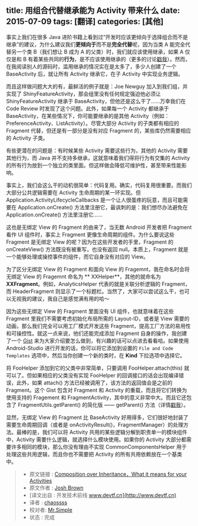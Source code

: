 title: 用组合代替继承能为 Activity 带来什么
date: 2015-07-09
tags: [翻译]
categories: [其他]
---

事实上我们在很多 Java 进阶书籍上看到过“开发时应该更倾向于选择组合而不是继承”的建议，为什么建议我们**更倾向于**而不是**完全代替**呢，因为当类 A 能完全代替另一个类 B（我们想让 B 成为 A 的父类）时，我们就应该使用继承，如果 A 仅仅是和 B 有着某些共同的**行为**，是不应该使用继承的（更多的讨论[戳我](http://stackoverflow.com/questions/49002/prefer-composition-over-inheritance)）。然而，在我阅读别人的源码时，滥用继承的情况实在是太多了，多少人创建了一个 BaseActivity 后，就让所有 Activity 继承它，在子 Activity 中实现业务逻辑。
<!--more-->
而且这样做问题大大的有，最鲜活的例子就是：Joe Newguy 加入到我们组，并实现了 ShinyFeatureActivity，那会组里没有任何规定强迫他必须让 ShinyFeatureActivity 继承于 BaseActivity，但他还是这么干了……万幸我们在 Code Review 时发现了这个问题。此外，如果每一个 Activity 都继承于 BaseActivity，在某些情况下，你可能要继承的是其他 Activity（例如：PreferenceActivity、ListActivity）。尽管大部分 Activity 的子类都有相应的 Fragment 代替，但还是有一部分是没有对应 Fragment 的，某些库仍然需要相应的 Activity 子类。

有些更潜在的问题是：有时候某些 Activity 需要这些行为，其他的 Activity 需要其他行为，而 Java 并不支持多继承，这就意味着我们得将行为有交集的 Activity 的所有行为放到一个独立的类里面。但这样做会降低可维护性，甚至带来性能影响。

事实上，我们会这么干的动机很简单：代码复用。确实，代码复用很重要。而我们大部分公共逻辑需要在 Activity 生命周期的某一环实现。但 Application.ActivityLifecycleCallbacks 是一个让人很蛋疼的玩意，而且可能需要在 Application.onCreate() 方法里注册它，最讽刺的是：我们想尽办法避免在 Application.onCreate() 方法里注册它……

这也是无绑定 View 的 Fragment 的由来了，当无数 Android 开发者把 Fragment 看作 UI 组件时，事实上 Fragment 更像生命周期的组件。为什么要说这些 Fragment 是无绑定 View 的呢？因为在这些开发者的手里，Fragment 的 onCreateView() 方法既没有被重写，也没有返回 null。本质上，Fragment 就是一个能够处理或操控事件的组件，而它自身没有对应的 View。

为了区分无绑定 View 的 Fragment 和面向 View 的 Fragemnt，我在命名时会将无绑定 View 的 Fragemnt 命名为 ** XXHelper**，其他的就命名为**XXFragment**。例如，AnalyticsHelper 代表的就是关联分析逻辑的 Fragment，而 HeaderFragment 则显示了一个标题栏。当然了，大家可以尝试这么干，也可以无视我的建议，我自己是感觉满有用的哈～

因为这些无绑定 View 的 Fragment 里面没有 UI 组件，也就意味着在这些 Fragment 里我们不需要考虑初始化布局所需的 Layout-ID，或者是 View 需要的动画，那么我们完全可以用工厂模式开发这些 Fragment，提高工厂方法的易用性和可操控性。就这一点来说，他们还能完成添加 Fragment 自身的操作，我创建了一个 [Gist](https://gist.github.com/keyboardr/ddf35148ca2c1a2bfbde) 来为大家介绍要怎么做到，有兴趣的话可以点进去看看哈。如果使用 Android-Studio 进行开发的话，你可以将它添加到设置的 `File and Code Templates` 选项中，然后当你创建一个新的类时，在 **Kind** 下拉选项中选择它。

将 FooHelper 添加到它的父类中非常简单，只要调用 FooHelper.attach(this) 就可以了。但如果相应的父类没有实现 FooHelper 的回调接口的话会出现编译错误，此外，如果 attach() 方法已经被调用了，该方法的返回值会是之前的 Fragment。这个 Gist 包含对 Fragment 和 Activity 的重载，而且将它们转换为使用支持的 Fragement 和 FragmentActivity，其中的意义非常中大。而且它还包含了 FragmentUtils.getParent() 的简化版 —— getParent() 方法（详情[戳我](https://gist.github.com/keyboardr/5455206)）。

显然，无绑定 View 的 Fragment 比 BaseActivity 好用得多，它们很好地封装了需要生命周期回调（或者是 onActivityResult()，FragmentManager）的处理方法。最棒的是，我们可以将 Activity 共用的某些逻辑分解到职责单一的模块组件中，Activity 需要什么逻辑，就选择什么模块使用。如果你的 Activity 大部分都需要许多相同的模块，那么你没有理由不实现 CommonComponentsHelper 用于处理这些共用逻辑，而且你也不需要把 Activity 的所有共用依赖放在一个基类中。


> * 原文链接 : [Composition over Inheritance，What it means for your Activities](https://plus.google.com/+JoshBrown42/posts/FzNghPbKk2s)
> * 原文作者 : [Josh Brown](https://plus.google.com/100411279961902366927)
> * [译文出自 :  开发技术前线 www.devtf.cn](http://www.devtf.cn)
> * 译者 : [chaossss](https://github.com/chaossss) 
> * 校对者: [Mr.Simple](https://github.com/bboyfeiyu)  
> * 状态 :  完成